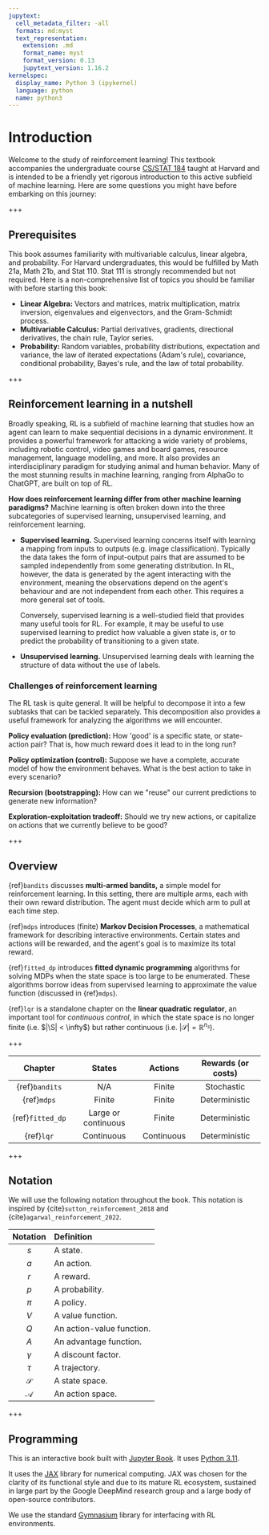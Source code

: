 ```yaml
---
jupytext:
  cell_metadata_filter: -all
  formats: md:myst
  text_representation:
    extension: .md
    format_name: myst
    format_version: 0.13
    jupytext_version: 1.16.2
kernelspec:
  display_name: Python 3 (ipykernel)
  language: python
  name: python3
---
```


# Introduction

Welcome to the study of reinforcement learning! This textbook accompanies the undergraduate course [CS/STAT 184](https://shamulent.github.io/CS_Stat184_Fall23.html) taught at Harvard and is intended to be a friendly yet rigorous introduction to this active subfield of machine learning. Here are some questions you might have before embarking on this journey:

+++

## Prerequisites

This book assumes familiarity with multivariable calculus, linear algebra, and probability. For Harvard undergraduates, this would be fulfilled by Math 21a, Math 21b, and Stat 110. Stat 111 is strongly recommended but not required. Here is a non-comprehensive list of topics you should be familiar with before starting this book:

-   **Linear Algebra:** Vectors and matrices, matrix multiplication, matrix
    inversion, eigenvalues and eigenvectors, and the Gram-Schmidt
    process.
-   **Multivariable Calculus:** Partial derivatives, gradients,
    directional derivatives, the chain rule, Taylor series.
-   **Probability:** Random variables, probability distributions,
    expectation and variance, the law of iterated expectations (Adam's rule), covariance, conditional probability, Bayes's rule, and the law of total probability.

+++

## Reinforcement learning in a nutshell

Broadly speaking, RL is a subfield of machine learning that studies how an agent can learn to make sequential decisions in a dynamic environment. It provides a powerful framework for attacking a wide variety of problems, including robotic control, video games and board games, resource management, language modelling, and more. It also provides an interdisciplinary paradigm for studying animal and human behavior. Many of the most stunning results in machine learning, ranging from AlphaGo to ChatGPT, are built on top of RL.

**How does reinforcement learning differ from other machine learning paradigms?** Machine learning is often broken down into the three subcategories of supervised learning, unsupervised learning, and reinforcement learning.

-   **Supervised learning.** Supervised learning concerns itself with
    learning a mapping from inputs to outputs (e.g. image
    classification). Typically the data takes the form of input-output
    pairs that are assumed to be sampled independently from some
    generating distribution. In RL, however, the data is generated by
    the agent interacting with the environment, meaning the observations
    depend on the agent's behaviour and are not independent from each
    other. This requires a more general set of tools.

    Conversely, supervised learning is a well-studied field that
    provides many useful tools for RL. For example, it may be useful to
    use supervised learning to predict how valuable a given state is, or
    to predict the probability of transitioning to a given state.

-  **Unsupervised learning.** Unsupervised learning deals with learning the
    structure of data without the use of labels.

### Challenges of reinforcement learning

The RL task is quite general. It will be helpful to decompose it into a few subtasks that can be tackled separately. This decomposition also provides a useful framework for analyzing the algorithms we will encounter.

**Policy evaluation (prediction):** How 'good' is a specific state, or state-action pair? That is, how much reward does it lead to in the long run?

**Policy optimization (control):** Suppose we have a complete, accurate model of how the environment behaves. What is the best action to take in every scenario?

**Recursion (bootstrapping):** How can we "reuse" our current predictions to generate new information?

**Exploration-exploitation tradeoff:** Should we try new actions, or capitalize on actions that we currently believe to be good?

+++

## Overview

{ref}`bandits` discusses **multi-armed bandits,** a simple model for
reinforcement learning. In this setting, there are multiple arms, each with their own reward distribution. The agent must decide which arm to pull at each time step.

{ref}`mdps` introduces (finite) **Markov Decision Processes**, a mathematical framework for describing interactive environments. Certain states and actions will be rewarded, and the agent's goal is to maximize its total reward.

{ref}`fitted_dp` introduces **fitted dynamic programming** algorithms for solving MDPs when the state space is too large to be enumerated. These algorithms borrow ideas from supervised learning to approximate the value function (discussed in {ref}`mdps`).

{ref}`lqr` is a standalone chapter on the **linear quadratic regulator**,
an important tool for *continuous control*, in which the state space is no longer finite (i.e. $|\S| < \infty$) but rather continuous (i.e. $|\mathcal{S}| = \mathbb{R}^{n_s}$).

+++

| Chapter | States | Actions | Rewards (or costs) |
|:-------:|:------:|:-------:|:-------:|
| {ref}`bandits` | N/A | Finite | Stochastic |
| {ref}`mdps` | Finite | Finite | Deterministic |
| {ref}`fitted_dp` | Large or continuous | Finite | Deterministic |
| {ref}`lqr` | Continuous | Continuous | Deterministic |

+++

## Notation

We will use the following notation throughout the book. This notation is
inspired by {cite}`sutton_reinforcement_2018` and {cite}`agarwal_reinforcement_2022`.

| Notation      | Definition                |
|:-------------:|:--------------------------|
|      $s$      | A state.                  |
|      $a$      | An action.                |
|      $r$      | A reward.                 |
|      $p$      | A probability.            |
|     $\pi$     | A policy.                 |
|      $V$      | A value function.         |
|      $Q$      | An action-value function. |
|      $A$      | An advantage function.    |
|   $\gamma$    | A discount factor.        |
|    $\tau$     | A trajectory.             |
| $\mathcal{S}$ | A state space.            |
| $\mathcal{A}$ | An action space.          |

+++

## Programming

This is an interactive book built with [Jupyter Book](https://jupyterbook.org/en/stable/intro.html). It uses [Python 3.11](https://docs.python.org/3.11/contents.html).

It uses the [JAX](https://jax.readthedocs.io/en/latest/index.html) library for numerical computing. JAX was chosen for the clarity of its functional style and due to its mature RL ecosystem, sustained in large part by the Google DeepMind research group and a large body of open-source contributors.

We use the standard [Gymnasium](https://gymnasium.farama.org/) library for interfacing with RL environments.
